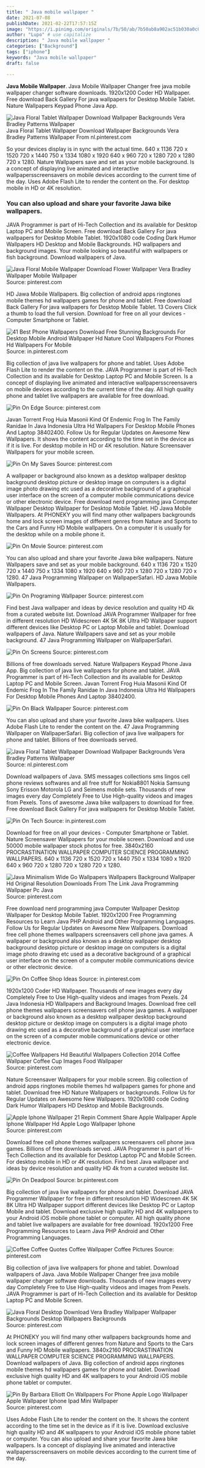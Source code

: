 ```yaml
---
title: " Java mobile wallpaper "
date: 2021-07-08
publishDate: 2021-02-22T17:57:15Z
image: "https://i.pinimg.com/originals/7b/50/ab/7b50ab8a902ac51b030a0c0cd4fec8db.jpg"
author: "Lupo" # use capitalize
description: " Java mobile wallpaper "
categories: ["Background"]
tags: ["iphone"]
keywords: "Java mobile wallpaper"
draft: false

---
```



**Java Mobile Wallpaper**. Java Mobile Wallpaper Changer free java mobile wallpaper changer software downloads. 1920x1200 Coder HD Wallpaper. Free download Back Gallery For java wallpapers for Desktop Mobile Tablet. Nature Wallpapers Keypad Phone Java App.

![Java Floral Tablet Wallpaper Download Wallpaper Backgrounds Vera Bradley Patterns Wallpaper](https://i.pinimg.com/originals/d4/dd/a6/d4dda6329c9794b4142bfcca5948b78d.jpg "Java Floral Tablet Wallpaper Download Wallpaper Backgrounds Vera Bradley Patterns Wallpaper")
Java Floral Tablet Wallpaper Download Wallpaper Backgrounds Vera Bradley Patterns Wallpaper From nl.pinterest.com


So your devices display is in sync with the actual time. 640 x 1136 720 x 1520 720 x 1440 750 x 1334 1080 x 1920 640 x 960 720 x 1280 720 x 1280 720 x 1280. Nature Wallpapers save and set as your mobile background. Is a concept of displaying live animated and interactive wallpapersscreensavers on mobile devices according to the current time of the day. Uses Adobe Flash Lite to render the content on the. For desktop mobile in HD or 4K resolution.

### You can also upload and share your favorite Jawa bike wallpapers.

JAVA Programmer is part of Hi-Tech Collection and its available for Desktop Laptop PC and Mobile Screen. Free download Back Gallery For java wallpapers for Desktop Mobile Tablet. 1920x1080 code Coding Dark Humor Wallpapers HD Desktop and Mobile Backgrounds. HD wallpapers and background images. Your mobile looking so beautiful with wallpapers or fish background. Download wallpapers of Java.


![Java Floral Mobile Wallpaper Download Flower Wallpaper Vera Bradley Wallpaper Mobile Wallpaper](https://i.pinimg.com/originals/4f/77/91/4f7791de3975a8745b95846500149ecf.jpg "Java Floral Mobile Wallpaper Download Flower Wallpaper Vera Bradley Wallpaper Mobile Wallpaper")
Source: pinterest.com

HD Jawa Mobile Wallpapers. Big collection of android apps ringtones mobile themes hd wallpapers games for phone and tablet. Free download Back Gallery For java wallpapers for Desktop Mobile Tablet. 13 Covers Click a thumb to load the full version. Download for free on all your devices - Computer Smartphone or Tablet.

![41 Best Phone Wallpapers Download Free Stunning Backgrounds For Desktop Mobile Android Wallpaper Hd Nature Cool Wallpapers For Phones Hd Wallpapers For Mobile](https://i.pinimg.com/originals/f0/dd/7b/f0dd7baa7be0e18ee6b7a86a0c4337e7.jpg "41 Best Phone Wallpapers Download Free Stunning Backgrounds For Desktop Mobile Android Wallpaper Hd Nature Cool Wallpapers For Phones Hd Wallpapers For Mobile")
Source: in.pinterest.com

Big collection of java live wallpapers for phone and tablet. Uses Adobe Flash Lite to render the content on the. JAVA Programmer is part of Hi-Tech Collection and its available for Desktop Laptop PC and Mobile Screen. Is a concept of displaying live animated and interactive wallpapersscreensavers on mobile devices according to the current time of the day. All high quality phone and tablet live wallpapers are available for free download.

![Pin On Edge](https://i.pinimg.com/originals/4d/80/9a/4d809a414433720f7a1361cc1a69757e.jpg "Pin On Edge")
Source: pinterest.com

Javan Torrent Frog Huia Masonii Kind Of Endemic Frog In The Family Ranidae In Java Indonesia Ultra Hd Wallpapers For Desktop Mobile Phones And Laptop 38402400. Follow Us for Regular Updates on Awesome New Wallpapers. It shows the content according to the time set in the device as if it is live. For desktop mobile in HD or 4K resolution. Nature Screensaver Wallpapers for your mobile screen.

![Pin On My Saves](https://i.pinimg.com/736x/04/75/71/047571b7a4deaca921a8a00bf8e4a27c.jpg "Pin On My Saves")
Source: pinterest.com

A wallpaper or background also known as a desktop wallpaper desktop background desktop picture or desktop image on computers is a digital image photo drawing etc used as a decorative background of a graphical user interface on the screen of a computer mobile communications device or other electronic device. Free download nerd programming java Computer Wallpaper Desktop Wallpaper for Desktop Mobile Tablet. HD Jawa Mobile Wallpapers. At PHONEKY you will find many other wallpapers backgrounds home and lock screen images of different genres from Nature and Sports to the Cars and Funny HD Mobile wallpapers. On a computer it is usually for the desktop while on a mobile phone it.

![Pin On Movie](https://i.pinimg.com/originals/d0/9f/44/d09f44d921777dd65b3f3c08a3854b20.jpg "Pin On Movie")
Source: pinterest.com

You can also upload and share your favorite Jawa bike wallpapers. Nature Wallpapers save and set as your mobile background. 640 x 1136 720 x 1520 720 x 1440 750 x 1334 1080 x 1920 640 x 960 720 x 1280 720 x 1280 720 x 1280. 47 Java Programming Wallpaper on WallpaperSafari. HD Jawa Mobile Wallpapers.

![Pin On Programing Wallpaper](https://i.pinimg.com/736x/36/37/42/36374223a47ff3c99d113894322fc43b.jpg "Pin On Programing Wallpaper")
Source: pinterest.com

Find best Java wallpaper and ideas by device resolution and quality HD 4k from a curated website list. Download JAVA Programmer Wallpaper for free in different resolution HD Widescreen 4K 5K 8K Ultra HD Wallpaper support different devices like Desktop PC or Laptop Mobile and tablet. Download wallpapers of Java. Nature Wallpapers save and set as your mobile background. 47 Java Programming Wallpaper on WallpaperSafari.

![Pin On Screens](https://i.pinimg.com/originals/3c/c2/e3/3cc2e3ff1f1a381affb70989c83e6254.jpg "Pin On Screens")
Source: pinterest.com

Billions of free downloads served. Nature Wallpapers Keypad Phone Java App. Big collection of java live wallpapers for phone and tablet. JAVA Programmer is part of Hi-Tech Collection and its available for Desktop Laptop PC and Mobile Screen. Javan Torrent Frog Huia Masonii Kind Of Endemic Frog In The Family Ranidae In Java Indonesia Ultra Hd Wallpapers For Desktop Mobile Phones And Laptop 38402400.

![Pin On Black Wallpaper](https://i.pinimg.com/originals/6e/12/6a/6e126a9ace040280e45f8144cf0cb2c8.jpg "Pin On Black Wallpaper")
Source: pinterest.com

You can also upload and share your favorite Jawa bike wallpapers. Uses Adobe Flash Lite to render the content on the. 47 Java Programming Wallpaper on WallpaperSafari. Big collection of java live wallpapers for phone and tablet. Billions of free downloads served.

![Java Floral Tablet Wallpaper Download Wallpaper Backgrounds Vera Bradley Patterns Wallpaper](https://i.pinimg.com/originals/d4/dd/a6/d4dda6329c9794b4142bfcca5948b78d.jpg "Java Floral Tablet Wallpaper Download Wallpaper Backgrounds Vera Bradley Patterns Wallpaper")
Source: nl.pinterest.com

Download wallpapers of Java. SMS messages collections sms lingos cell phone reviews softwares and all free stuff for Nokia8801 Nokia Samsung Sony Erisson Motorola LG and Seimens mobile sets. Thousands of new images every day Completely Free to Use High-quality videos and images from Pexels. Tons of awesome Jawa bike wallpapers to download for free. Free download Back Gallery For java wallpapers for Desktop Mobile Tablet.

![Pin On Tech](https://i.pinimg.com/originals/d1/d8/62/d1d862be8dd20825a06f38afd9a6343e.jpg "Pin On Tech")
Source: in.pinterest.com

Download for free on all your devices - Computer Smartphone or Tablet. Nature Screensaver Wallpapers for your mobile screen. Download and use 50000 mobile wallpaper stock photos for free. 3840x2160 PROCRASTINATION WALLPAPER COMPUTER SCIENCE PROGRAMMING WALLPAPERS. 640 x 1136 720 x 1520 720 x 1440 750 x 1334 1080 x 1920 640 x 960 720 x 1280 720 x 1280 720 x 1280.

![Java Minimalism Wide Go Wallpapers Wallpapers Background Wallpaper Hd Original Resolution Downloads From The Link Java Programming Wallpaper Pc Java](https://i.pinimg.com/originals/9f/45/e1/9f45e155fb1b9bc084780217a39eb62f.png "Java Minimalism Wide Go Wallpapers Wallpapers Background Wallpaper Hd Original Resolution Downloads From The Link Java Programming Wallpaper Pc Java")
Source: pinterest.com

Free download nerd programming java Computer Wallpaper Desktop Wallpaper for Desktop Mobile Tablet. 1920x1200 Free Programming Resources to Learn Java PHP Android and Other Programming Languages. Follow Us for Regular Updates on Awesome New Wallpapers. Download free cell phone themes wallpapers screensavers cell phone java games. A wallpaper or background also known as a desktop wallpaper desktop background desktop picture or desktop image on computers is a digital image photo drawing etc used as a decorative background of a graphical user interface on the screen of a computer mobile communications device or other electronic device.

![Pin On Coffee Shop Ideas](https://i.pinimg.com/564x/3a/06/3e/3a063ed702b7e921019a5e406f445be2.jpg "Pin On Coffee Shop Ideas")
Source: in.pinterest.com

1920x1200 Coder HD Wallpaper. Thousands of new images every day Completely Free to Use High-quality videos and images from Pexels. 24 Java Indonesia HD Wallpapers and Background Images. Download free cell phone themes wallpapers screensavers cell phone java games. A wallpaper or background also known as a desktop wallpaper desktop background desktop picture or desktop image on computers is a digital image photo drawing etc used as a decorative background of a graphical user interface on the screen of a computer mobile communications device or other electronic device.

![Coffee Wallpapers Hd Beautiful Wallpapers Collection 2014 Coffee Wallpaper Coffee Cup Images Food Wallpaper](https://i.pinimg.com/originals/9f/bb/5c/9fbb5c36330ca81ace41b6ab44c132c5.jpg "Coffee Wallpapers Hd Beautiful Wallpapers Collection 2014 Coffee Wallpaper Coffee Cup Images Food Wallpaper")
Source: pinterest.com

Nature Screensaver Wallpapers for your mobile screen. Big collection of android apps ringtones mobile themes hd wallpapers games for phone and tablet. Download free HD Nature Wallpapers or backgrounds. Follow Us for Regular Updates on Awesome New Wallpapers. 1920x1080 code Coding Dark Humor Wallpapers HD Desktop and Mobile Backgrounds.

![Apple Iphone Wallpaper 21 Repin Comment Share Apple Wallpaper Apple Iphone Wallpaper Hd Apple Logo Wallpaper Iphone](https://i.pinimg.com/originals/02/be/8f/02be8fe54e15ac059708ce44b043f26c.jpg "Apple Iphone Wallpaper 21 Repin Comment Share Apple Wallpaper Apple Iphone Wallpaper Hd Apple Logo Wallpaper Iphone")
Source: pinterest.com

Download free cell phone themes wallpapers screensavers cell phone java games. Billions of free downloads served. JAVA Programmer is part of Hi-Tech Collection and its available for Desktop Laptop PC and Mobile Screen. For desktop mobile in HD or 4K resolution. Find best Java wallpaper and ideas by device resolution and quality HD 4k from a curated website list.

![Pin On Deadpool](https://i.pinimg.com/originals/74/7b/e2/747be268fd2d648bac2915b502461e41.jpg "Pin On Deadpool")
Source: br.pinterest.com

Big collection of java live wallpapers for phone and tablet. Download JAVA Programmer Wallpaper for free in different resolution HD Widescreen 4K 5K 8K Ultra HD Wallpaper support different devices like Desktop PC or Laptop Mobile and tablet. Download exclusive high quality HD and 4K wallpapers to your Android iOS mobile phone tablet or computer. All high quality phone and tablet live wallpapers are available for free download. 1920x1200 Free Programming Resources to Learn Java PHP Android and Other Programming Languages.

![Coffee Coffee Quotes Coffee Wallpaper Coffee Pictures](https://i.pinimg.com/originals/93/30/af/9330af965ea1775440880efe2a6114ac.jpg "Coffee Coffee Quotes Coffee Wallpaper Coffee Pictures")
Source: pinterest.com

Big collection of java live wallpapers for phone and tablet. Download wallpapers of Java. Java Mobile Wallpaper Changer free java mobile wallpaper changer software downloads. Thousands of new images every day Completely Free to Use High-quality videos and images from Pexels. JAVA Programmer is part of Hi-Tech Collection and its available for Desktop Laptop PC and Mobile Screen.

![Java Floral Desktop Download Vera Bradley Wallpaper Wallpaper Backgrounds Desktop Wallpapers Backgrounds](https://i.pinimg.com/originals/9e/4b/d9/9e4bd98941b71df867cbb4d2b7ee85cd.jpg "Java Floral Desktop Download Vera Bradley Wallpaper Wallpaper Backgrounds Desktop Wallpapers Backgrounds")
Source: pinterest.com

At PHONEKY you will find many other wallpapers backgrounds home and lock screen images of different genres from Nature and Sports to the Cars and Funny HD Mobile wallpapers. 3840x2160 PROCRASTINATION WALLPAPER COMPUTER SCIENCE PROGRAMMING WALLPAPERS. Download wallpapers of Java. Big collection of android apps ringtones mobile themes hd wallpapers games for phone and tablet. Download exclusive high quality HD and 4K wallpapers to your Android iOS mobile phone tablet or computer.

![Pin By Barbara Elliott On Wallpapers For Phone Apple Logo Wallpaper Apple Wallpaper Iphone Ipad Mini Wallpaper](https://i.pinimg.com/originals/7b/50/ab/7b50ab8a902ac51b030a0c0cd4fec8db.jpg "Pin By Barbara Elliott On Wallpapers For Phone Apple Logo Wallpaper Apple Wallpaper Iphone Ipad Mini Wallpaper")
Source: pinterest.com

Uses Adobe Flash Lite to render the content on the. It shows the content according to the time set in the device as if it is live. Download exclusive high quality HD and 4K wallpapers to your Android iOS mobile phone tablet or computer. You can also upload and share your favorite Jawa bike wallpapers. Is a concept of displaying live animated and interactive wallpapersscreensavers on mobile devices according to the current time of the day.

